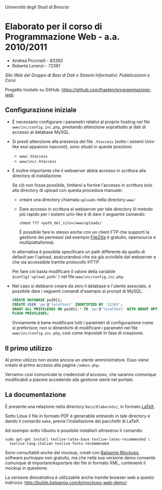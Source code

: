 *Università degli Studi di Brescia*

Elaborato per il corso di Programmazione Web - a.a. 2010/2011
=============================================================

* Andrea Piccinelli - 83392
* Roberta Lorenzi   - 72361

*Sito Web del Gruppo di Basi di Dati e Sistemi Informativi: Pubblicazioni e Corsi*

Progetto hostato su GitHub:
https://github.com/frasten/programmazione-web


Configurazione iniziale
-----------------------

* È necessario configurare i parametri relativi al proprio hosting nel
  file `www/inc/config.inc.php`, prestando attenzione soprattutto ai
  dati di accesso al database MySQL.

* Si presti attenzione alla presenza dei file `.htaccess` (sotto i sistemi
  Unix-like essi appaiono nascosti), sono situati in queste posizioni:
  - `www/.htaccess`
  - `www/inc/.htaccess`

* È inoltre importante che il webserver abbia accesso in scrittura alla
  directory di installazione.

  Se ciò non fosse possibile, limitarsi a fornire l'accesso in scrittura
  solo alla directory di upload con questa procedura manuale:
  - creare una directory chiamata `uploads` nella directory `www/`
  - Dare accesso in scrittura al webserver per tale directory (il metodo
    più rapido per i sistemi unix-like è di dare il seguente comando:
    ```
    chmod 777 <path_del_sito>/www/uploads/
    ```

    È possibile fare lo stesso anche con un client FTP che supporti la
    gestione dei permessi (ad esempio
    [FileZilla](http://filezilla-project.org/) è gratuito, opensource
    e multipiattaforma).

  In alternativa è possibile specificare un path differente da
  quello di default per l'upload, assicurandosi che sia già
  scrivibile dal webserver e che sia accessibile tramite protocollo
  HTTP.

  Per fare ciò basta modificare il valore della variabile
  `$config['upload_path']` nel file `www/inc/config.inc.php`.

* Nel caso si debbano creare da zero il database e l'utente associato,
  è possibile dare i seguenti comandi d'esempio al prompt di MySQL:

  ```sql
  CREATE DATABASE pw2011;
  CREATE USER 'pw'@'localhost' IDENTIFIED BY '12345';
  GRANT ALL PRIVILEGES ON pw2011.* TO 'pw'@'localhost' WITH GRANT OPTION;
  FLUSH PRIVILEGES;
  ```

  Ovviamente è bene modificare tutti i parametri di configurazione come
  si preferisce; non si dimentichi di modificare i parametri nel file
  `www/inc/config.inc.php`, così come impostati in fase di creazione.


Il primo utilizzo
-----------------

Al primo utilizzo non esiste ancora un utente amministratore.
Esso viene creato al primo accesso alla pagina `/admin.php`.

Verranno così comunicate le credenziali d'accesso, che saranno comunque
modificabili a piacere accedendo alla gestione utenti nel portale.


La documentazione
-----------------

È presente una relazione nella directory `Docs/Elaborato/`, in formato
[LaTeX](http://www.latex-project.org/).

Sotto Linux il file in formato PDF è generabile entrando in tale
directory e dando il comando `make`, previa l'installazione dei
pacchetti di LaTeX.

Ad esempio sotto Ubuntu è possibile installarli attraverso il comando:

  ```
  sudo apt-get install texlive-latex-base texlive-latex-recommended \
    texlive-lang-italian texlive-fonts-recommended
  ```


Sono consultabili anche dei mockup, creati con
[Balsamiq Mockups](http://balsamiq.com/products/mockups),
software purtroppo non gratuito, ma che nella sua versione demo consente
comunque di importare/esportare dei file in formato XML, contenenti il
mockup in questione.

La versione dimostrativa è utilizzabile anche tramite browser web
a questo indirizzo:
http://builds.balsamiq.com/b/mockups-web-demo/
